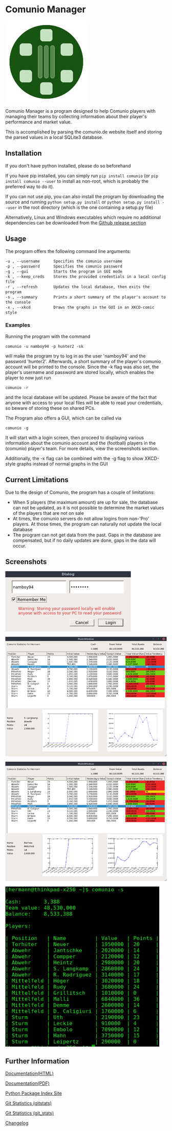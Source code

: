 # Comunio Manager
![Logo](comunio/resources/logo/logo_256.png)

Comunio Manager is a program designed to help Comunio players with managing their
teams by collecting information about their player's performance and market value.

This is accomplished by parsing the comunio.de website itself and storing the
parsed values in a local SQLite3 database.

## Installation

If you don't have python installed, please do so beforehand

If you have pip installed, you can simply run ```pip install comunio```
(or ```pip install comunio --user``` to install as non-root, which is probably
the preferred way to do it). 

If you can not use pip, you can also install the program by downloading the source
and running ```python setup.py install``` or ```python setup.py install --user```
in the root directory (which is the one containing a setup.py file)

Alternatively, Linux and Windows executables which require no additional dependencies
can be downloaded from the [Github release section](https://github.com/namboy94/comunio-manager/releases)

## Usage

The program offers the following command line arguments:

    -u , --username      Specifies the comunio username
    -p , --password      Specifies the comunio password
    -g , --gui           Starts the program in GUI mode
    -k , --keep_creds    Stores the provided credentials in a local config file
    -r , --refresh       Updates the local database, then exits the program
    -s , --summary       Prints a short summary of the player's account to the console
    -x , --xkcd          Draws the graphs in the GUI in an XKCD-comic style
    
### Examples

Running the program with the command

    comunio -u namboy94 -p hunter2 -sk
    
will make the program try to log in as the user 'namboy94' and the password
'hunter2'. Afterwards, a short summary of the player's comunio account will be printed
to the console. Since the -k flag was also set, the player's username and password
are stored locally, which enables the player to now just run

    comunio -r
    
and the local database will be updated. Please be aware of the fact that anyone 
with access to your local files will be able to read your credentials, so beware
of storing these on shared PCs.

The Program also offers a GUI, which can be called via

    comunio -g
    
It will start with a login screen, then proceed to displaying various information
about the comunio account and the (football) players in the (comunio) player's
team. For more details, view the screenshots section.

Additionally, the -x flag can be combined with the -g flag to show XKCD-style
graphs instead of normal graphs in the GUI

## Current Limitations

Due to the design of Comunio, the program has a couple of limitations:

  - When 5 players (the maximum amount) are up for sale, the database can not be updated,
    as it is not possible to determine the market values of the players that are not on sale
  - At times, the comunio servers do not allow logins from non-'Pro' players. At those times,
    the program can naturally not update the local database
  - The program can not get data from the past. Gaps in the database are compensated, but
    if no daily updates are done, gaps in the data will occur.

## Screenshots

![The Login Screen](comunio/resources/screenshots/login.png)

![The Main Window](comunio/resources/screenshots/gui_normal.png)

![Using the XKCD graphs](comunio/resources/screenshots/gui_xkcd.png)

![CLI Summary](comunio/resources/screenshots/cli.png)

## Further Information

[Documentation(HTML)](https://docs.namibsun.net/html_docs/comunio-manager/index.html)

[Documentation(PDF)](https://docs.namibsun.net/pdf_docs/comunio-manager.pdf)

[Python Package Index Site](https://pypi.python.org/pypi/comunio)

[Git Statistics (gitstats)](https://gitstats.namibsun.net/gitstats/comunio-manager/index.html)

[Git Statistics (git_stats)](https://gitstats.namibsun.net/git_stats/comunio-manager/index.html)

[Changelog](https://gitlab.namibsun.net/namboy94/comunio-manager/raw/master/CHANGELOG)